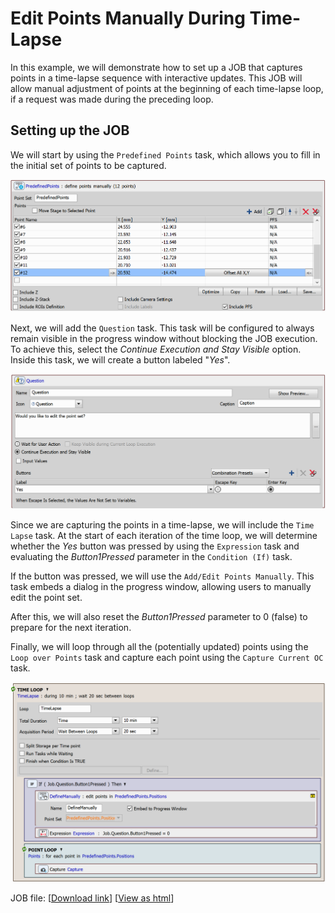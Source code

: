 # Edit Points Manually During Time-Lapse

In this example, we will demonstrate how to set up a JOB that captures points in a time-lapse sequence with interactive updates. This JOB will allow manual adjustment of points at the beginning of each time-lapse loop, if a request was made during the preceding loop.

## Setting up the JOB

We will start by using the `Predefined Points` task, which allows you to fill in the initial set of points to be captured. 

![Predefined Points Task](../31-Edit_points_manually/images/predefined_pts_task.png)

Next, we will add the `Question` task. This task will be configured to always remain visible in the progress window without blocking the JOB execution. To achieve this, select the *Continue Execution and Stay Visible* option. Inside this task, we will create a button labeled "*Yes*".

![Question Task](../31-Edit_points_manually/images/question_task.png)


Since we are capturing the points in a time-lapse, we will include the `Time Lapse` task. At the start of each iteration of the time loop, we will determine whether the *Yes* button was pressed by using the `Expression` task and evaluating the *Button1Pressed* parameter in the `Condition (If)` task.


If the button was pressed, we will use the `Add/Edit Points Manually`. This task embeds a dialog in the progress window, allowing users to manually edit the point set.

After this, we will also reset the *Button1Pressed* parameter to 0 (false) to prepare for the next iteration.


Finally, we will loop through all the (potentially updated) points using the `Loop over Points` task and capture each point using the `Capture Current OC` task.


![Time Loop](../31-Edit_points_manually/images/time_loop.png)

JOB file: [[Download link](https://laboratory-imaging.github.io/JOBS-examples/NIS_v6.10/31-Edit_points_manually/31-EditPointsManually.bin)] [[View as html](https://laboratory-imaging.github.io/JOBS-examples/NIS_v6.10/31-Edit_points_manually/31-EditPointsManually.html)]